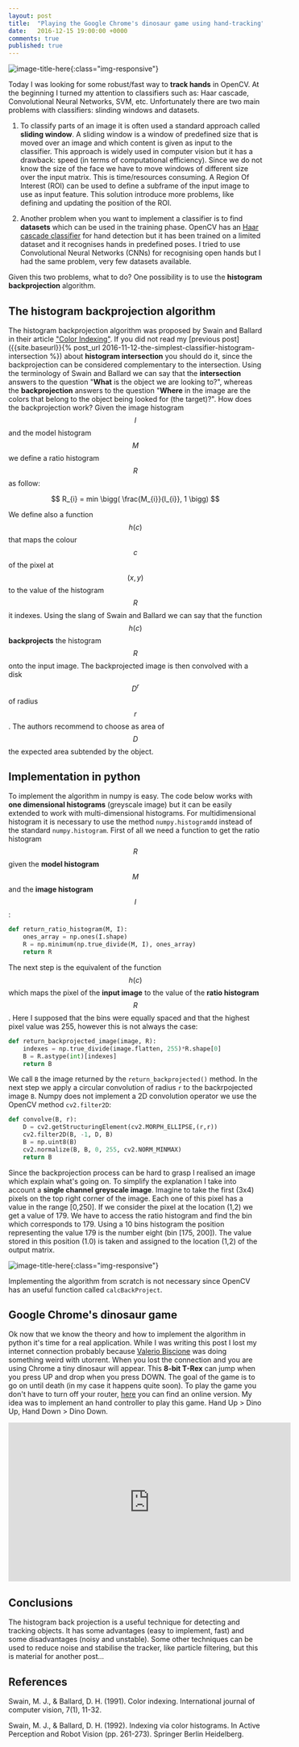 ```yaml
---
layout: post
title:  "Playing the Google Chrome's dinosaur game using hand-tracking"
date:   2016-12-15 19:00:00 +0000
comments: true
published: true
---
```


![image-title-here]({{site.baseurl}}/images/dinosaur_backprojection_hand_tracking.png){:class="img-responsive"}

Today I was looking for some robust/fast way to **track hands** in OpenCV. At the beginning I turned my attention to classifiers such as: Haar cascade, Convolutional Neural Networks, SVM, etc. Unfortunately there are two main problems with classifiers: slinding windows and datasets.

1. To classify parts of an image it is often used a standard approach called **sliding window**. A sliding window is a window of predefined size that is moved over an image and which content is given as input to the classifier. This approach is widely used in computer vision but it has a drawback: speed (in terms of computational efficiency). Since we do not know the size of the face we have to move windows of different size over the input matrix. This is time/resources consuming. A Region Of Interest (ROI) can be used to define a subframe of the input image to use as input feature. This solution introduce more problems, like defining and updating the position of the ROI.

2. Another problem when you want to implement a classifier is to find **datasets** which can be used in the training phase. OpenCV has an [Haar cascade classifier](http://docs.opencv.org/2.4/modules/objdetect/doc/cascade_classification.html) for hand detection but it has been trained on a limited dataset and it recognises hands in predefined poses. I tried to use Convolutional Neural Networks (CNNs) for recognising open hands but I had the same problem, very few datasets available.

Given this two problems, what to do? One possibility is to use the **histogram backprojection** algorithm.


The histogram backprojection algorithm
---------------------------------------

The histogram backprojection algorithm was proposed by Swain and Ballard in their article ["Color Indexing"](http://link.springer.com/article/10.1007/BF00130487). If you did not read my [previous post]({{site.baseurl}}{% post_url 2016-11-12-the-simplest-classifier-histogram-intersection %}) about **histogram intersection** you should do it, since the backprojection can be considered complementary to the intersection. Using the terminology of Swain and Ballard we can say that the **intersection** answers to the question "**What** is the object we are looking to?", whereas the **backprojection** answers to the question "**Where** in the image are the colors that belong to the object being looked for (the target)?". How does the backprojection work? Given the image histogram $$ I $$ and the model histogram $$ M $$ we define a ratio histogram $$ R $$ as follow:

$$ R_{i} = min \bigg( \frac{M_{i}}{I_{i}}, 1 \bigg) $$

We define also a function $$ h(c) $$ that maps the colour $$ c $$ of the pixel at $$ (x, y) $$ to the value of the histogram $$ R $$ it indexes. Using the slang of Swain and Ballard we can say that the function $$ h(c) $$ **backprojects** the histogram $$ R $$ onto the input image. The backprojected image is then convolved with a disk $$ D^{r} $$ of radius $$ r $$. The authors recommend to choose as area of $$ D $$ the expected area subtended by the object.

Implementation in python
---------------------------------------------------------------
To implement the algorithm in numpy is easy. The code below works with **one dimensional histograms** (greyscale image) but it can be easily extended to work with multi-dimensional histograms. For multidimensional histogram it is necessary to use the method `numpy.histogramdd` instead of the standard `numpy.histogram`. First of all we need a function to get the ratio histogram $$ R $$ given the **model histogram** $$ M $$ and the **image histogram** $$ I $$:

```python
def return_ratio_histogram(M, I):
    ones_array = np.ones(I.shape)
    R = np.minimum(np.true_divide(M, I), ones_array)
    return R
```

The next step is the equivalent of the function $$ h(c) $$ which maps the pixel of the **input image** to the value of the **ratio histogram** $$ R $$. Here I supposed that the bins were equally spaced and that the highest pixel value was 255, however this is not always the case:

```python
def return_backprojected_image(image, R):
    indexes = np.true_divide(image.flatten, 255)*R.shape[0]
    B = R.astype(int)[indexes]
    return B
```
We call `B` the image returned by the `return_backprojected()` method.
In the next step we apply a circular convolution of radius `r` to the backrpojected image `B`. Numpy does not implement a 2D convolution operator we use the OpenCV method `cv2.filter2D`:

```python
def convolve(B, r):
    D = cv2.getStructuringElement(cv2.MORPH_ELLIPSE,(r,r))
    cv2.filter2D(B, -1, D, B)
    B = np.uint8(B)
    cv2.normalize(B, B, 0, 255, cv2.NORM_MINMAX)
    return B
```

Since the backprojection process can be hard to grasp I realised an image which explain what's going on. To simplify the explanation I take into account a **single channel greyscale image**. Imagine to take the first (3x4) pixels on the top right corner of the image. Each one of this pixel has a value in the range [0,250]. If we consider the pixel at the location (1,2) we get a value of 179. We have to access the ratio histogram and find the bin which corresponds to 179. Using a 10 bins histogram the position representing the value 179 is the number eight (bin [175, 200]). The value stored in this position (1.0) is taken and assigned to the location (1,2) of the output matrix.

![image-title-here]({{site.baseurl}}/images/backprojection_figure.png){:class="img-responsive"}

Implementing the algorithm from scratch is not necessary since OpenCV has an useful function called `calcBackProject`.

Google Chrome's dinosaur game
----------------------------------

Ok now that we know the theory and how to implement the algorithm in python it's time for a real application. While I was writing this post I lost my internet connection probably because [Valerio Biscione](http://valeriobiscione.com/) was doing something weird with utorrent. When you lost the connection and you are using Chrome a tiny dinosaur will appear. This **8-bit T-Rex** can jump when you press UP and drop when you press DOWN. The goal of the game is to go on until death (in my case it happens quite soon). To play the game you don't have to turn off your router, [here](http://apps.thecodepost.org/trex/trex.html) you can find an online version. My idea was to implement an hand controller to play this game. Hand Up > Dino Up, Hand Down > Dino Down. 

<div style="text-align: center;">
<iframe width="560" height="315" src="https://www.youtube.com/embed/eoUOkV5vVpU" frameborder="0" allowfullscreen></iframe>
</div>

Conclusions
------------

The histogram back projection is a useful technique for detecting and tracking objects. It has some advantages (easy to implement, fast) and some disadvantages (noisy and unstable). Some other techniques can be used to reduce noise and stabilise the tracker, like particle filtering, but this is material for another post...

References
------------

Swain, M. J., & Ballard, D. H. (1991). Color indexing. International journal of computer vision, 7(1), 11-32.

Swain, M. J., & Ballard, D. H. (1992). Indexing via color histograms. In Active Perception and Robot Vision (pp. 261-273). Springer Berlin Heidelberg.


